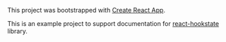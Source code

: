 This project was bootstrapped with [Create React App](https://github.com/facebook/create-react-app).

This is an example project to support documentation for [react-hookstate](https://github.com/avkonst/react-hookstate) library.